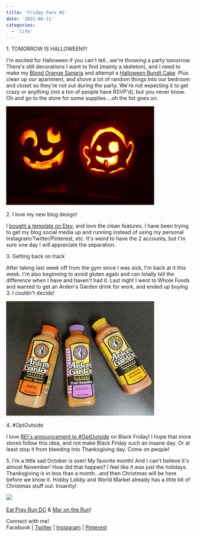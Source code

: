 ```yaml
---
title: 'Friday Favs #2'
date: '2021-06-11'
categories:
  - 'life'
---
```


1\. TOMORROW IS HALLOWEEN!!!

I'm excited for Halloween if you can't tell...we're throwing a party tomorrow. There's still decorations I want to find (mainly a skeleton), and I need to make my [Blood Orange Sangria](https://www.pinterest.com/pin/351914158361897362/) and attempt a [Halloween Bundt Cake](https://www.pinterest.com/pin/351914158361897365/). Plus clean up our apartment, and shove a lot of random things into our bedroom and closet so they're not out during the party. We're not expecting it to get crazy or anything (not a ton of people have RSVP'd), but you never know. Oh and go to the store for some supplies....oh the list goes on.

[![](images/IMG_20151028_154433.jpg)](http://4.bp.blogspot.com/-sIY-gMqzhpY/VjKQ6flvj-I/AAAAAAAA6IQ/eOfHqJF4gVY/s1600/IMG_20151028_154433.jpg)

2\. I love my new blog design!

I [bought a template on Etsy](https://www.etsy.com/shop/BloggerTemplate?ref=l2-shopheader-name), and love the clean features. I have been trying to get my blog social media up and running instead of using my personal Instagram/Twitter/Pinterest, etc. It's weird to have the 2 accounts, but I'm sure one day I will appreciate the separation.

3\. Getting back on track

After taking last week off from the gym since I was sick, I'm back at it this week. I'm also beginning to avoid gluten again and can totally tell the difference when I have and haven't had it. Last night I went to Whole Foods and wanted to get an Arden's Garden drink for work, and ended up buying 3. I couldn't decide!

[![](images/IMG_20151029_073955.jpg)](http://1.bp.blogspot.com/-lbxXg28TvUY/VjKUBjzn44I/AAAAAAAA6Io/zWZwUOzkpzw/s1600/IMG_20151029_073955.jpg)

4\. #OptOutside

I love [REI's announcement to #OptOutside](http://optoutside.rei.com/) on Black Friday! I hope that more stores follow this idea, and not make Black Friday such an insane day. Or at least stop it from bleeding into Thanksgiving day. Come on people!

5\. I'm a little sad October is over! My favorite month! And I can't believe it's almost November! How did that happen? I feel like it was just the holidays. Thanksgiving is in less than a month...and then Christmas will be here before we know it. Hobby Lobby and World Market already has a little bit of Christmas stuff out. Insanity!

![](images/tumblr_inline_nvlds65xNr1qzz1i4_540.jpg)

[Eat Pray Run DC](http://eatprayrundc.com/) & [Mar on the Run](http://marontherun.com/)!

Connect with me!  
Facebook | [Twitter](http://twitter.com/thefittea) | [Instagram](http://instagram.com/thefittea/) | [Pinterest](https://www.pinterest.com/thefittea/)
